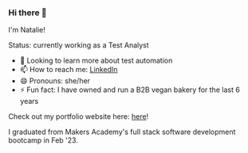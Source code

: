 ### Hi there 👋
I'm Natalie!

Status: currently working as a Test Analyst

- 🌱 Looking to learn more about test automation
- 📫 How to reach me: <a href="https://www.linkedin.com/in/natalietheodoropoulou/">LinkedIn</a>
- 😄 Pronouns: she/her
- ⚡ Fun fact: I have owned and run a B2B vegan bakery for the last 6 years
  
Check out my portfolio website here: <a href="https://natalietheo.netlify.app/">here</a>!

I graduated from Makers Academy's full stack software development bootcamp in Feb '23.
